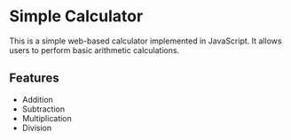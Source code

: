 # Simple Calculator

This is a simple web-based calculator implemented in JavaScript. It allows users to perform basic arithmetic calculations.

## Features

- Addition
- Subtraction
- Multiplication
- Division


